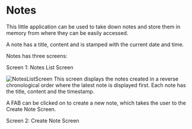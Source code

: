 # Notes
This little application can be used to take down notes and store them in memory from where they can be easily accessed.

A note has a title, content and is stamped with the current date and time.

Notes has three screens:

Screen 1: Notes List Screen

![NotesListScreen](https://user-images.githubusercontent.com/60269503/74525403-085ff480-4f47-11ea-9d47-763346a18297.png)
This screen displays the notes created in a reverse chronological order where the latest note is displayed first. Each note has the title, content and the timestamp.

A FAB can be clicked on to create a new note, which takes the user to the Create Note Screen.

Screen 2: Create Note Screen

